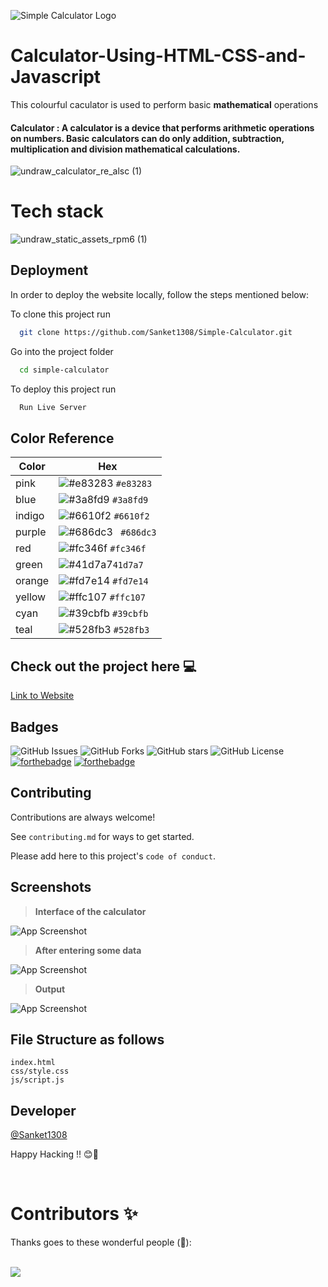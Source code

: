 ![Simple Calculator Logo](https://i.imgur.com/VFZ1TRu.png)
# Calculator-Using-HTML-CSS-and-Javascript
This colourful caculator is used to perform basic  **mathematical** operations
#### Calculator : A calculator is a device that performs arithmetic operations on numbers. Basic calculators can do only addition, subtraction, multiplication and division mathematical calculations. 

![undraw_calculator_re_alsc (1)](https://user-images.githubusercontent.com/114678694/193467678-38489f12-5751-414d-a1e9-04657d5ade53.svg)
<br>
<h1>Tech stack</h1>


![undraw_static_assets_rpm6 (1)](https://user-images.githubusercontent.com/114678694/193468831-6df4843c-8228-4e5d-9d76-63afbe2d9ac4.svg)


## Deployment
In order to deploy the website locally, follow the steps mentioned below:

To clone this project run

```bash
  git clone https://github.com/Sanket1308/Simple-Calculator.git
```
Go into the project folder

```bash
  cd simple-calculator
```
To deploy this project run

```bash
  Run Live Server
``` 
 ## Color Reference

| Color             | Hex                                                                |
| ----------------- | ------------------------------------------------------------------ |
| pink | ![#e83283](https://via.placeholder.com/10/e83283?text=+) `#e83283` |
| blue | ![#3a8fd9](https://via.placeholder.com/10/3a8fd9?text=+) `#3a8fd9` |
| indigo | ![#6610f2](https://via.placeholder.com/10/6610f2?text=+) `#6610f2` |
| purple | ![#686dc3](https://via.placeholder.com/10/686dc3?text=+) ` #686dc3` |
| red | ![#fc346f](https://via.placeholder.com/10/fc346f?text=+) `#fc346f` |
| green | ![#41d7a7](https://via.placeholder.com/10/41d7a7?text=+)`41d7a7`  |
| orange | ![#fd7e14](https://via.placeholder.com/10/fd7e14?text=+) `#fd7e14` |
| yellow | ![#ffc107](https://via.placeholder.com/10/ffc107?text=+) `#ffc107 ` |
| cyan | ![#39cbfb](https://via.placeholder.com/10/39cbfb?text=+) `#39cbfb`  |
| teal | ![#528fb3](https://via.placeholder.com/10/528fb3?text=+) `#528fb3`  |


## Check out the project here 💻

[Link to Website](https://sanket1308.github.io/Simple-Calculator/)


## Badges


![GitHub Issues](https://img.shields.io/github/issues/Sanket1308/Simple-Calculator?style=for-the-badge)
![GitHub Forks](https://img.shields.io/github/forks/Sanket1308/Simple-Calculator?style=for-the-badge)
![GitHub stars](https://img.shields.io/github/stars/Sanket1308/Simple-Calculator?style=for-the-badge)
![GitHub License](https://img.shields.io/github/license/Sanket1308/Simple-Calculator?style=for-the-badge)
[![forthebadge](https://forthebadge.com/images/badges/made-with-javascript.svg)](https://forthebadge.com)
[![forthebadge](http://forthebadge.com/images/badges/built-with-love.svg)](http://forthebadge.com)


## Contributing

Contributions are always welcome!

See `contributing.md` for ways to get started.

Please add here to this project's `code of conduct`.


## Screenshots
>**Interface of the calculator**

![App Screenshot](https://user-images.githubusercontent.com/86493014/193455722-9f867342-a759-49da-a47f-fd1d1f1528a7.png)

>**After entering some data**

![App Screenshot](https://user-images.githubusercontent.com/86493014/193455727-52f49118-b6ad-4667-ab37-069802d9180e.png)

>**Output**

![App Screenshot](https://user-images.githubusercontent.com/86493014/193455733-bcb72c4e-11f1-444e-826d-d28b8fa5164d.png)

## File Structure as follows
```
index.html
css/style.css
js/script.js
```


## Developer

 [@Sanket1308](https://www.github.com/Sanket1308)

Happy Hacking !! 😊🙌

</br>

# Contributors ✨

Thanks goes to these wonderful people (🤗):

</br>

<a href="https://github.com/Sanket1308/Simple-Calculator/graphs/contributors">
  <img src="https://contrib.rocks/image?repo=Sanket1308/Simple-Calculator"/>
  </a>